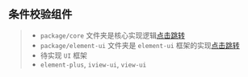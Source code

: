 ## 条件校验组件

> -   `package/core` 文件夹是核心实现逻辑[点击跳转](./package/core/README.md)
> -   `package/element-ui` 文件夹是 `element-ui` 框架的实现[点击跳转](./package/element-ui/README.md)
> -   待实现 `UI` 框架
> -   `element-plus`, `iview-ui`, `view-ui`
